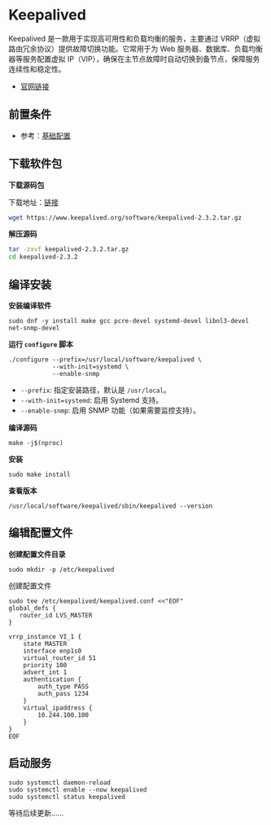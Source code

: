 # Keepalived

Keepalived 是一款用于实现高可用性和负载均衡的服务，主要通过 VRRP（虚拟路由冗余协议）提供故障切换功能。它常用于为 Web 服务器、数据库、负载均衡器等服务配置虚拟 IP（VIP），确保在主节点故障时自动切换到备节点，保障服务连续性和稳定性。

- [官网链接](https://www.keepalived.org/index.html)



## 前置条件

- 参考：[基础配置](/work/service/00-basic/)



## 下载软件包

**下载源码包**

下载地址：[链接](https://www.keepalived.org/download.html)

```bash
wget https://www.keepalived.org/software/keepalived-2.3.2.tar.gz
```

**解压源码**

```bash
tar -zxvf keepalived-2.3.2.tar.gz
cd keepalived-2.3.2
```



## 编译安装

**安装编译软件**

```shell
sudo dnf -y install make gcc pcre-devel systemd-devel libnl3-devel net-snmp-devel
```

**运行 `configure` 脚本**

```
./configure --prefix=/usr/local/software/keepalived \
            --with-init=systemd \
            --enable-snmp
```

- `--prefix`: 指定安装路径，默认是 `/usr/local`。
- `--with-init=systemd`: 启用 Systemd 支持。
- `--enable-snmp`: 启用 SNMP 功能（如果需要监控支持）。

**编译源码**

```
make -j$(nproc)
```

**安装**

```
sudo make install
```

**查看版本**

```
/usr/local/software/keepalived/sbin/keepalived --version
```



## 编辑配置文件

**创建配置文件目录**

```
sudo mkdir -p /etc/keepalived
```

创建配置文件

```
sudo tee /etc/keepalived/keepalived.conf <<"EOF"
global_defs {
   router_id LVS_MASTER
}

vrrp_instance VI_1 {
    state MASTER
    interface enp1s0
    virtual_router_id 51
    priority 100
    advert_int 1
    authentication {
        auth_type PASS
        auth_pass 1234
    }
    virtual_ipaddress {
        10.244.100.100
    }
}
EOF
```



## 启动服务

```
sudo systemctl daemon-reload
sudo systemctl enable --now keepalived
sudo systemctl status keepalived
```



等待后续更新......
